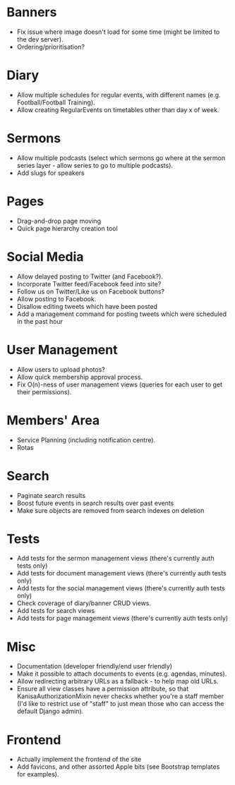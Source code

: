 # Banners

* Fix issue where image doesn't load for some time (might be limited
  to the dev server).
* Ordering/prioritisation?

# Diary

* Allow multiple schedules for regular events, with different names
  (e.g. Football/Football Training).
* Allow creating RegularEvents on timetables other than day x of week.

# Sermons

* Allow multiple podcasts (select which sermons go where at the sermon
  series layer - allow series to go to multiple podcasts).
* Add slugs for speakers

# Pages

* Drag-and-drop page moving
* Quick page hierarchy creation tool

# Social Media

* Allow delayed posting to Twitter (and Facebook?).
* Incorporate Twitter feed/Facebook feed into site?
* Follow us on Twitter/Like us on Facebook buttons?
* Allow posting to Facebook.
* Disallow editing tweets which have been posted
* Add a management command for posting tweets which were scheduled in
  the past hour

# User Management

* Allow users to upload photos?
* Allow quick membership approval process.
* Fix O(n)-ness of user management views (queries for each user to get
  their permissions).

# Members' Area

* Service Planning (including notification centre).
* Rotas

# Search

* Paginate search results
* Boost future events in search results over past events
* Make sure objects are removed from search indexes on deletion

# Tests

* Add tests for the sermon management views (there's currently auth
  tests only)
* Add tests for document management views (there's currently auth
  tests only)
* Add tests for the social management views (there's currently auth
  tests only)
* Check coverage of diary/banner CRUD views.
* Add tests for search views
* Add tests for page management views (there's currently auth tests
  only)

# Misc

* Documentation (developer friendly/end user friendly)
* Make it possible to attach documents to events (e.g. agendas,
  minutes).
* Allow redirecting arbitrary URLs as a fallback - to help map old
  URLs.
* Ensure all view classes have a permission attribute, so that
  KanisaAuthorizationMixin never checks whether you're a staff member
  (I'd like to restrict use of "staff" to just mean those who can
  access the default Django admin).

# Frontend

* Actually implement the frontend of the site
* Add favicons, and other assorted Apple bits (see Bootstrap templates
  for examples).
